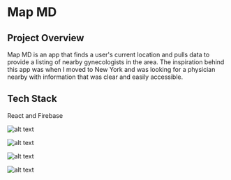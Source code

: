 # Map MD

## Project Overview

Map MD is an app that finds a user's current location and pulls data to provide a listing of nearby gynecologists in the area. The inspiration behind this app was when I moved to New York and was looking for a physician nearby with information that was clear and easily accessible.

## Tech Stack

React and Firebase

![alt text]("https://photos.google.com/album/AF1QipM2DBwpslRLooXLILaVaylh8881yeiN6_3MyNac/photo/AF1QipP9k3AIl3x9aAWWCC8d1mLsTIIa5fLr2EZFmZsR")

![alt text]("https://photos.google.com/album/AF1QipM2DBwpslRLooXLILaVaylh8881yeiN6_3MyNac/photo/AF1QipOTDWcuWUeAgAt49B_8_j0QP8WipMyzCjh8cMgz")

![alt text]("https://photos.google.com/album/AF1QipM2DBwpslRLooXLILaVaylh8881yeiN6_3MyNac/photo/AF1QipMX3JIEIItcPfqGflgBI1gT6Avmsd3q6ehuzjMJ")

![alt text]("https://photos.google.com/album/AF1QipM2DBwpslRLooXLILaVaylh8881yeiN6_3MyNac/photo/AF1QipMvtmNca4zU79ry5mIrzVClkXnch0F5Una4XxNn")

